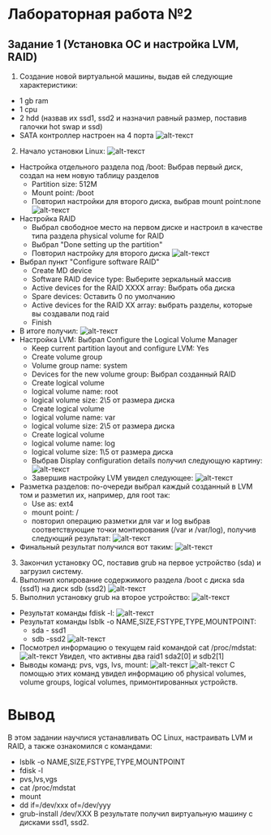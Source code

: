 ﻿# Лабораторная работа №2
## Задание 1 (Установка ОС и настройка LVM, RAID)
1. Создание новой виртуальной машины, выдав ей следующие характеристики:
* 1 gb ram
* 1 cpu
* 2 hdd (назвав их ssd1, ssd2 и назначил равный размер, поставив галочки hot swap и ssd)
* SATA контроллер настроен на 4 порта
![alt-текст](https://github.com/Kindface/Linux-labs/blob/master/lab2/images/Screenshot_1.png)
2. Начало установки Linux:
![alt-текст](https://github.com/Kindface/Linux-labs/blob/master/lab2/images/VirtualBox_Raid_26_03_2019_16_55_33.png)
* Настройка отдельного раздела под /boot: Выбрав первый диск, создал на нем новую таблицу разделов
    + Partition size: 512M
    + Mount point: /boot
    + Повторил настройки для второго диска, выбрав mount point:none
![alt-текст](https://github.com/Kindface/Linux-labs/blob/master/lab2/images/VirtualBox_Raid_26_03_2019_17_02_56.png)
* Настройка RAID
    + Выбрал свободное место на первом диске и настроил в качестве типа раздела physical volume for RAID
    + Выбрал "Done setting up the partition"
    + Повторил настройку для второго диска
![alt-текст](https://github.com/Kindface/Linux-labs/blob/master/lab2/images/VirtualBox_Raid_26_03_2019_17_05_12.png)
* Выбрал пункт "Configure software RAID"
    + Create MD device
    + Software RAID device type: Выберите зеркальный массив
    + Active devices for the RAID XXXX array: Выбрать оба диска
    + Spare devices: Оставить 0 по умолчанию
    + Active devices for the RAID XX array: выбрать разделы, которые вы создавали под raid
    + Finish
* В итоге получил: 
![alt-текст](https://github.com/Kindface/Linux-labs/blob/master/lab2/images/VirtualBox_Raid_26_03_2019_17_12_17.png)
* Настройка LVM: Выбрал Configure the Logical Volume Manager
    + Keep current partition layout and configure LVM: Yes
    + Create volume group
    + Volume group name: system
    + Devices for the new volume group: Выбрал созданный RAID
    + Create logical volume
    + logical volume name: root
    + logical volume size: 2\5 от размера диска
    + Create logical volume
    + logical volume name: var
    + logical volume size: 2\5 от размера диска
    + Create logical volume
    + logical volume name: log
    + logical volume size: 1\5 от размера диска
     + Выбрав Display configuration details получил следующую картину: 
![alt-текст](https://github.com/Kindface/Linux-labs/blob/master/lab2/images/VirtualBox_Raid_26_03_2019_17_17_21.png)
    + Завершив настройку LVM увидел следующее:
![alt-текст](https://github.com/Kindface/Linux-labs/blob/master/lab2/images/VirtualBox_Raid_26_03_2019_17_18_04.png)
* Разметка разделов: по-очереди выбрал каждый созданный в LVM том и разметил их, например, для root так:
    + Use as: ext4
    + mount point: /
    + повторил операцию разметки для var и log выбрав соответствующие точки монтирования (/var и /var/log), получив следующий результат:
![alt-текст](https://github.com/Kindface/Linux-labs/blob/master/lab2/images/VirtualBox_Raid_26_03_2019_17_20_07.png)
* Финальный результат получился вот таким:
![alt-текст](https://github.com/Kindface/Linux-labs/blob/master/lab2/images/VirtualBox_Raid_26_03_2019_17_21_02.png)
3. Закончил установку ОС, поставив grub на первое устройство (sda) и загрузил систему.
4. Выполнил копирование содержимого раздела /boot с диска sda (ssd1) на диск sdb (ssd2)
![alt-текст](https://github.com/Kindface/Linux-labs/blob/master/lab2/images/VirtualBox_Raid_26_03_2019_17_28_35.png)
5. Выполнил установку grub на второе устройство:
![alt-текст](https://github.com/Kindface/Linux-labs/blob/master/lab2/images/VirtualBox_Raid_26_03_2019_17_32_43.png)
* Результат команды fdisk -l:
![alt-текст](https://github.com/Kindface/Linux-labs/blob/master/lab2/images/VirtualBox_Raid_26_03_2019_17_33_40.png)
* Результат команды lsblk -o NAME,SIZE,FSTYPE,TYPE,MOUNTPOINT:
    + sda - ssd1
    + sdb -ssd2
![alt-текст](https://github.com/Kindface/Linux-labs/blob/master/lab2/images/VirtualBox_Raid%20v2.0_07_04_2019_18_21_30.png)
* Посмотрел информацию о текущем raid командой cat /proc/mdstat:
![alt-текст](https://github.com/Kindface/Linux-labs/blob/master/lab2/images/VirtualBox_Raid_26_03_2019_17_35_39.png)
Увидел, что активны два raid1 sda2[0] и sdb2[1]
* Выводы команд: pvs, vgs, lvs, mount:
![alt-текст](https://github.com/Kindface/Linux-labs/blob/master/lab2/images/VirtualBox_Raid_26_03_2019_17_36_17.png)
![alt-текст](https://github.com/Kindface/Linux-labs/blob/master/lab2/images/VirtualBox_Raid_26_03_2019_17_36_37.png)
С помощью этих команд увидел информацию об physical volumes, volume groups, logical volumes, примонтированных устройств.
# Вывод
В этом задании научлися устанавливать ОС Linux, настраивать LVM и RAID, а также ознакомился с командами:
 * lsblk -o NAME,SIZE,FSTYPE,TYPE,MOUNTPOINT
 * fdisk -l
 * pvs,lvs,vgs
 * cat /proc/mdstat
 * mount
 * dd if=/dev/xxx of=/dev/yyy
 * grub-install /dev/XXX 
В результате получил виртуальную машину с дисками ssd1, ssd2.







